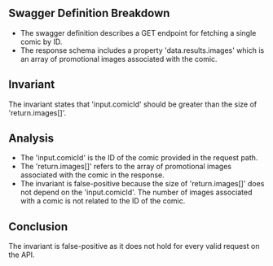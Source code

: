 ## Swagger Definition Breakdown

- The swagger definition describes a GET endpoint for fetching a single comic by ID.
- The response schema includes a property 'data.results.images' which is an array of promotional images associated with the comic.

## Invariant

The invariant states that 'input.comicId' should be greater than the size of 'return.images[]'.

## Analysis

- The 'input.comicId' is the ID of the comic provided in the request path.
- The 'return.images[]' refers to the array of promotional images associated with the comic in the response.
- The invariant is false-positive because the size of 'return.images[]' does not depend on the 'input.comicId'. The number of images associated with a comic is not related to the ID of the comic.

## Conclusion

The invariant is false-positive as it does not hold for every valid request on the API.
